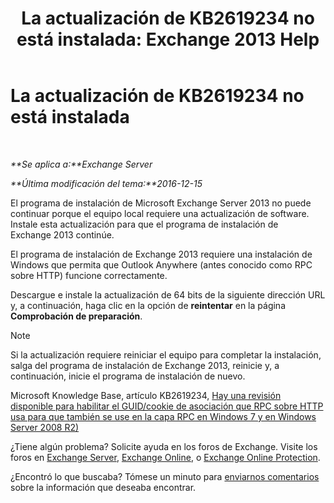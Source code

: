 ﻿---
title: 'La actualización de KB2619234 no está instalada: Exchange 2013 Help'
TOCTitle: La actualización de KB2619234 no está instalada
ms:assetid: d6734ca6-e443-4367-9eb7-0308aa87b9ff
ms:mtpsurl: https://technet.microsoft.com/es-es/library/ms.exch.setupreadiness.win7rpchttpassoccookieguidupdatenotinstalled(v=EXCHG.150)
ms:contentKeyID: 48268713
ms.date: 04/23/2018
mtps_version: v=EXCHG.150
ms.translationtype: HT
---

# La actualización de KB2619234 no está instalada

 

_**Se aplica a:**Exchange Server_

_**Última modificación del tema:**2016-12-15_

El programa de instalación de Microsoft Exchange Server 2013 no puede continuar porque el equipo local requiere una actualización de software. Instale esta actualización para que el programa de instalación de Exchange 2013 continúe.

El programa de instalación de Exchange 2013 requiere una instalación de Windows que permita que Outlook Anywhere (antes conocido como RPC sobre HTTP) funcione correctamente.

Descargue e instale la actualización de 64 bits de la siguiente dirección URL y, a continuación, haga clic en la opción de **reintentar** en la página **Comprobación de preparación**.


> [!NOTE]
> Si la actualización requiere reiniciar el equipo para completar la instalación, salga del programa de instalación de Exchange&nbsp;2013, reinicie y, a continuación, inicie el programa de instalación de nuevo.



Microsoft Knowledge Base, artículo KB2619234, [Hay una revisión disponible para habilitar el GUID/cookie de asociación que RPC sobre HTTP usa para que también se use en la capa RPC en Windows 7 y en Windows Server 2008 R2)](https://go.microsoft.com/fwlink/?linkid=3052%26kbid=2619234)

¿Tiene algún problema? Solicite ayuda en los foros de Exchange. Visite los foros en [Exchange Server](https://go.microsoft.com/fwlink/p/?linkid=60612), [Exchange Online](https://go.microsoft.com/fwlink/p/?linkid=267542), o [Exchange Online Protection](https://go.microsoft.com/fwlink/p/?linkid=285351).

¿Encontró lo que buscaba? Tómese un minuto para [enviarnos comentarios](mailto:exsetuphelpfeedback@microsoft.com?subject=exchange%202013%20setup%20help%20feedbac) sobre la información que deseaba encontrar.

